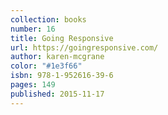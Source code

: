 ```yaml
---
collection: books
number: 16
title: Going Responsive
url: https://goingresponsive.com/
author: karen-mcgrane
color: "#1e3f66"
isbn: 978-1-952616-39-6
pages: 149
published: 2015-11-17
---
```

